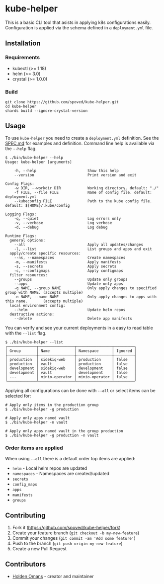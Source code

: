 # kube-helper

This is a basic CLI tool that asists in applying k8s configurations easily. Configuration is applied via the schema defined in a `deployment.yml` file.

## Installation

### Requirements

- kubectl (>= 1.18)
- helm (>= 3.0)
- crystal (>= 1.0.0)

### Build

```shell
git clone https://github.com/spoved/kube-helper.git
cd kube-helper
shards build --ignore-crystal-version
```

## Usage

To use `kube-helper` you need to create a `deployment.yml` definition. See the [SPEC.md](SPEC.md) for examples and definition.
Command line help is available via the `--help` flag.

```text
$ ./bin/kube-helper --help
Usage: kube-helper [arguments]

    -h, --help                       Show this help
    --version                        Print version and exit

Config Flags:
    -w DIR, --workdir DIR            Working directory. default: "./"
    -f FILE, --file FILE             Name of config file. default: deployment.yml
    --kubeconfig FILE                Path to the kube config file. default: ${HOME}/.kube/config

Logging Flags:
    -q, --quiet                      Log errors only
    -v, --verbose                    Log verbose
    -d, --debug                      Log debug

Runtime Flags:
  general options:
    --all                            Apply all updates/changes
    -l, --list                       List groups and apps and exit
  apply/create specific resources:
    --ns, --namespaces               Create namespaces
    -m, --manifests                  Apply manifests
    -s, --secrets                    Apply secrets
    -c, --configmaps                 Apply configmaps
  filter resources:
    --groups                         Update only groups
    --apps                           Update only apps
    -g NAME, --group NAME            Only apply changes to specified group with NAME. (accepts multiple)
    -n NAME, --name NAME             Only apply changes to apps with this name.       (accepts multiple)
  local environment config:
    --helm                           Update helm repos
  destructive actions:
    --delete                         Delete app manifests
```

You can verify and see your current deployments in a easy to read table with the `--list` flag.

```text
$ ./bin/kube-helper --list
╭─────────────┬────────────────┬────────────────┬─────────╮
│ Group       │ Name           │ Namespace      │ Ignored │
├─────────────┼────────────────┼────────────────┼─────────┤
│ production  │ sidekiq-web    │ production     │ false   │
│ production  │ vault          │ production     │ false   │
│ development │ sidekiq-web    │ development    │ false   │
│ development │ vault          │ development    │ false   │
│ ---         │ minio-operator │ minio-operator │ false   │
╰─────────────┴────────────────┴────────────────┴─────────╯
```

Applying all configurations can be done with `--all` or select items can be selected for:

```shell
# Apply only items in the production group
$ ./bin/kube-helper -g production

# Apply only apps named vault
$ ./bin/kube-helper -n vault

# Apply only apps named vault in the group production
$ ./bin/kube-helper -g production -n vault
```

### Order items are applied

When using `--all` there is a default order top items are applied:

- `helm` - Local helm repos are updated
- `namespaces` - Namespaces are created/updated
- `secrets`
- `config_maps`
- `apps`
- `manifests`
- `groups`

## Contributing

1. Fork it (<https://github.com/spoved/kube-helper/fork>)
2. Create your feature branch (`git checkout -b my-new-feature`)
3. Commit your changes (`git commit -am 'Add some feature'`)
4. Push to the branch (`git push origin my-new-feature`)
5. Create a new Pull Request

## Contributors

- [Holden Omans](https://github.com/kalinon) - creator and maintainer
